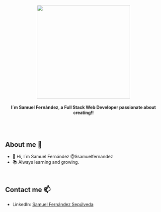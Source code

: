 <div align="center">
  <img src="https://media4.giphy.com/media/OBnIvqqpKFbZam9Wmj/giphy.gif" width=300  />
  <h4>I´m Samuel Fernández, a Full Stack Web Developer passionate about creating!!</h4>
</div>

<br>
<br>

## About me 🚀
<div>
  <ul>
    <li> 👋 Hi, I´m Samuel Fernández @Ssamuelfernandez</li> 
    <li> 📚 Always learning and growing.</li> 
  </ul>
</div>

<br>

## Contact me 📫

- LinkedIn: <a href="www.linkedin.com/in/samuelfernándezsepúlveda" target="_blank">Samuel Fernández Sepúlveda</a>

<br>

<!--

- 🔭 I’m currently working on ...
- 🌱 I’m currently learning ...
- 👯 I’m looking to collaborate on ...
- 🤔 I’m looking for help with ...
- 💬 Ask me about ...
-  How to reach me: ...
- 😄 Pronouns: ...
- ⚡ Fun fact: ...
-->
